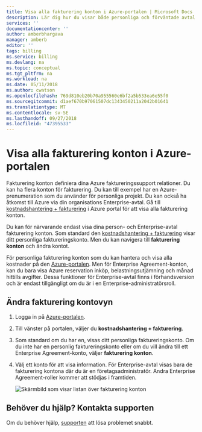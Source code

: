 ```yaml
---
title: Visa alla fakturering konton i Azure-portalen | Microsoft Docs
description: Lär dig hur du visar både personliga och förväntade avtal fakturering konton i Azure-portalen.
services: ''
documentationcenter: ''
author: amberbhargava
manager: amberb
editor: ''
tags: billing
ms.service: billing
ms.devlang: na
ms.topic: conceptual
ms.tgt_pltfrm: na
ms.workload: na
ms.date: 05/11/2018
ms.author: cwatson
ms.openlocfilehash: 769d810eb20b70a955560e6bf2a5b533ea6e55f0
ms.sourcegitcommit: d1aef670b97061507dc1343450211a2042b01641
ms.translationtype: MT
ms.contentlocale: sv-SE
ms.lasthandoff: 09/27/2018
ms.locfileid: "47395533"
---
```

# <a name="view-all-your-billing-accounts-in-azure-portal"></a>Visa alla fakturering konton i Azure-portalen  

Fakturering konton definiera dina Azure faktureringssupport relationer. Du kan ha flera konton för fakturering. Du kan till exempel har en Azure-prenumeration som du använder för personliga projekt. Du kan också ha åtkomst till Azure via din organisations Enterprise-avtal. Gå till [kostnadshantering + fakturering](https://portal.azure.com/#blade/Microsoft_Azure_Billing/BillingMenuBlade/Overview) i Azure portal för att visa alla fakturering konton.

Du kan för närvarande endast visa dina person- och Enterprise-avtal fakturering konton. Som standard den [kostnadshantering + fakturering](https://portal.azure.com/#blade/Microsoft_Azure_Billing/BillingMenuBlade/Overview) visar ditt personliga faktureringskonto. Men du kan navigera till **fakturering konton** och ändra kontot.

För personliga fakturering konton som du kan hantera och visa alla kostnader på den [Azure-portalen](https://portal.azure.com). Men för Enterprise Agreement-konton, kan du bara visa Azure reservation inköp, belastningsutjämning och månad hittills avgifter. Dessa funktioner för Enterprise-avtal finns i förhandsversion och är endast tillgängligt om du är i en Enterprise-administratörsroll.

## <a name="change-billing-account-view"></a>Ändra fakturering kontovyn 

1.  Logga in på [Azure-portalen](https://portal.azure.com).

2.  Till vänster på portalen, väljer du **kostnadshantering + fakturering**. 

3.  Som standard om du har en, visas ditt personliga faktureringskonto. Om du inte har en personlig faktureringskonto eller om du vill ändra till ett Enterprise Agreement-konto, väljer **fakturering konton**.

4.  Välj ett konto för att visa information. För Enterprise-avtal visas bara de fakturering kontona där du är en företagsadministratör. Andra Enterprise Agreement-roller kommer att stödjas i framtiden.

    ![Skärmbild som visar listan över fakturering konton](./media/billing-view-all-accounts/billing-list-of-accounts.png)

 
## <a name="need-help-contact-support"></a>Behöver du hjälp? Kontakta supporten

Om du behöver hjälp, [supporten](https://portal.azure.com/?#blade/Microsoft_Azure_Support/HelpAndSupportBlade) att lösa problemet snabbt.
